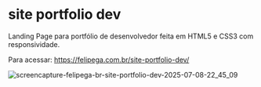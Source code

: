 # site portfolio dev

Landing Page para portfólio de desenvolvedor feita em HTML5 e CSS3 com responsividade.

Para acessar: https://felipega.com.br/site-portfolio-dev/

![screencapture-felipega-br-site-portfolio-dev-2025-07-08-22_45_09](https://github.com/user-attachments/assets/58080237-ccf9-4472-b024-7f07dfa5c5bf)
